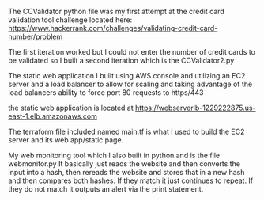 The CCValidator python file was my first attempt at the credit card validation tool challenge located here: https://www.hackerrank.com/challenges/validating-credit-card-number/problem

The first iteration worked but I could not enter the number of credit cards to be validated so I built a second iteration which is the CCValidator2.py


The static web application I built using AWS console and utilizing an EC2 server and a load balancer to allow for scaling and taking advantage of the load balancers ability to force port 80 requests to https/443

the static web application is located at https://webserverlb-1229222875.us-east-1.elb.amazonaws.com

The terraform file included named main.tf is what I used to build the EC2 server and its web app/static page.

My web monitoring tool which I also built in python and is the file webmonitor.py It basically just reads the website and then converts the input into a hash, then rereads the website and stores that in a new hash and then compares both hashes. If they match it just continues to repeat. If they do not match it outputs an alert via the print statement.
